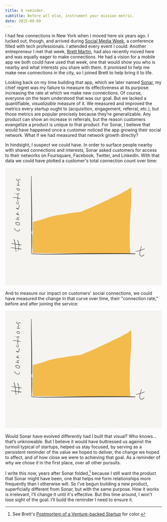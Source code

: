 ```yaml
---
title: A reminder.
subtitle: Before all else, instrument your mission metric.
date: 2015-09-09
---
```


I had few connections in New York when I moved here six years ago. I lucked out, though, and arrived during [Social Media Week](http://socialmediaweek.org), a conference filled with tech professionals. I attended every event I could. Another entrepreneur I met that week, [Brett Martin](https://twitter.com/brett1211), had also recently moved here and was equally eager to make connections. He had a vision for a mobile app we both could have used that week, one that would show you who is nearby and what interests you share with them. It promised to help me make new connections in the city, so I joined Brett to help bring it to life.

Looking back on my time building that app, which we later named [Sonar](https://en.wikipedia.org/wiki/Sonar_%28mobile_application%29), my chief regret was my failure to measure its effectiveness at its purpose: increasing the rate at which we make new connections. Of course, everyone on the team understood that was our goal. But we lacked a quantifiable, *visualizable* measure of it. We measured and improved the metrics every startup ought to (acquisition, engagement, referral, etc.), but those metrics are popular precisely because they’re generalizable. Any product can show an increase in referrals, but the reason customers evangelize a product is unique to that product. For Sonar, I believe that would have happened once a customer noticed the app growing their social network. What if we had measured that network growth directly?

In hindsight, I suspect we could have. In order to surface people nearby with shared connections and interests, Sonar asked customers for access to their networks on Foursquare, Facebook, Twitter, and LinkedIn. With that data we could have plotted a customer's total connection count over time:

![connection-count-over-time](reminder/connections-count.jpg)

And to measure our impact on customers' social connections, we could have measured the change in that curve over time, their "connection rate," before and after joining the service:

![connection-rate-change](reminder/connections-count.jpg)

Would Sonar have evolved differently had I built that visual? Who knows… that’s unknowable. But I believe it would have buttressed us against the turmoil typical of startups, helped us stay focused, by serving as a persistent reminder of the value we hoped to deliver, the change we hoped to affect, and of how close we were to achieving that goal. As a reminder of why we chose *it* in the first place, over all other pursuits.

I write this now, years after Sonar folded,[^postmortem] because I still want the product that Sonar might have been, one that helps me form relationships more frequently than I otherwise will. So I’ve begun building a new product, superficially different from Sonar, but with the same purpose. How it works is irrelevant, I’ll change it until it's effective. But this time around, I won't lose sight of the goal. I’ll build the reminder I need to ensure it.

[^postmortem]: See Brett's [Postmortem of a Venture-backed Startup](https://medium.com/@brett1211/postmortem-of-a-venture-backed-startup-72c6f8bec7df) for color.

